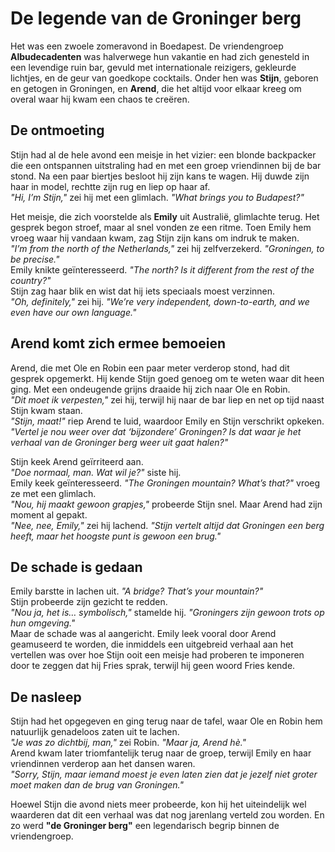
# De legende van de Groninger berg

Het was een zwoele zomeravond in Boedapest. De vriendengroep **Albudecadenten** was halverwege hun vakantie en had zich genesteld in een levendige ruin bar, gevuld met internationale reizigers, gekleurde lichtjes, en de geur van goedkope cocktails. Onder hen was **Stijn**, geboren en getogen in Groningen, en **Arend**, die het altijd voor elkaar kreeg om overal waar hij kwam een chaos te creëren.

## De ontmoeting
Stijn had al de hele avond een meisje in het vizier: een blonde backpacker die een ontspannen uitstraling had en met een groep vriendinnen bij de bar stond. Na een paar biertjes besloot hij zijn kans te wagen. Hij duwde zijn haar in model, rechtte zijn rug en liep op haar af.  
*"Hi, I’m Stijn,"* zei hij met een glimlach. *"What brings you to Budapest?"*

Het meisje, die zich voorstelde als **Emily** uit Australië, glimlachte terug. Het gesprek begon stroef, maar al snel vonden ze een ritme. Toen Emily hem vroeg waar hij vandaan kwam, zag Stijn zijn kans om indruk te maken.  
*"I’m from the north of the Netherlands,"* zei hij zelfverzekerd. *"Groningen, to be precise."*  
Emily knikte geïnteresseerd. *"The north? Is it different from the rest of the country?"*  
Stijn zag haar blik en wist dat hij iets speciaals moest verzinnen.  
*"Oh, definitely,"* zei hij. *"We’re very independent, down-to-earth, and we even have our own language."*

## Arend komt zich ermee bemoeien
Arend, die met Ole en Robin een paar meter verderop stond, had dit gesprek opgemerkt. Hij kende Stijn goed genoeg om te weten waar dit heen ging. Met een ondeugende grijns draaide hij zich naar Ole en Robin.  
*"Dit moet ik verpesten,"* zei hij, terwijl hij naar de bar liep en net op tijd naast Stijn kwam staan.  
*"Stijn, maat!"* riep Arend te luid, waardoor Emily en Stijn verschrikt opkeken. *"Vertel je nou weer over dat ‘bijzondere’ Groningen? Is dat waar je het verhaal van de Groninger berg weer uit gaat halen?"*

Stijn keek Arend geïrriteerd aan.  
*"Doe normaal, man. Wat wil je?"* siste hij.  
Emily keek geïnteresseerd. *"The Groningen mountain? What’s that?"* vroeg ze met een glimlach.  
*"Nou, hij maakt gewoon grapjes,"* probeerde Stijn snel. Maar Arend had zijn moment al gepakt.  
*"Nee, nee, Emily,"* zei hij lachend. *"Stijn vertelt altijd dat Groningen een berg heeft, maar het hoogste punt is gewoon een brug."*

## De schade is gedaan
Emily barstte in lachen uit. *"A bridge? That’s your mountain?"*  
Stijn probeerde zijn gezicht te redden.  
*"Nou ja, het is… symbolisch,"* stamelde hij. *"Groningers zijn gewoon trots op hun omgeving."*  
Maar de schade was al aangericht. Emily leek vooral door Arend geamuseerd te worden, die inmiddels een uitgebreid verhaal aan het vertellen was over hoe Stijn ooit een meisje had proberen te imponeren door te zeggen dat hij Fries sprak, terwijl hij geen woord Fries kende.

## De nasleep
Stijn had het opgegeven en ging terug naar de tafel, waar Ole en Robin hem natuurlijk genadeloos zaten uit te lachen.  
*"Je was zo dichtbij, man,"* zei Robin. *"Maar ja, Arend hè."*  
Arend kwam later triomfantelijk terug naar de groep, terwijl Emily en haar vriendinnen verderop aan het dansen waren.  
*"Sorry, Stijn, maar iemand moest je even laten zien dat je jezelf niet groter moet maken dan de brug van Groningen."*

Hoewel Stijn die avond niets meer probeerde, kon hij het uiteindelijk wel waarderen dat dit een verhaal was dat nog jarenlang verteld zou worden. En zo werd **"de Groninger berg"** een legendarisch begrip binnen de vriendengroep.
